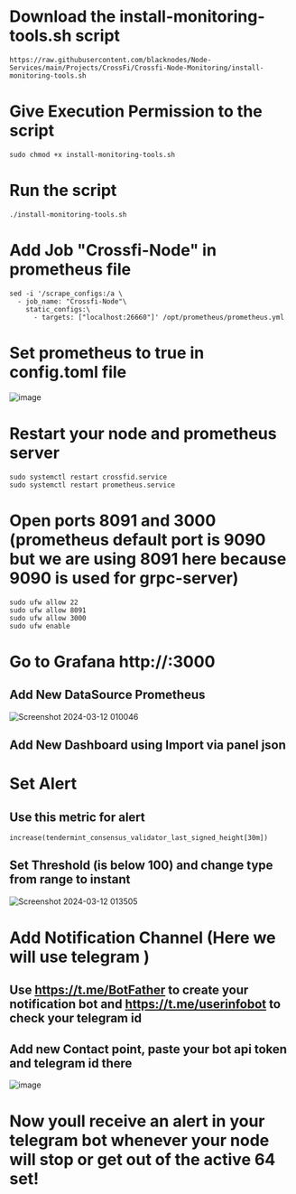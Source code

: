 # Download the install-monitoring-tools.sh script
```
https://raw.githubusercontent.com/blacknodes/Node-Services/main/Projects/CrossFi/Crossfi-Node-Monitoring/install-monitoring-tools.sh
```
# Give Execution Permission to the script 
```
sudo chmod +x install-monitoring-tools.sh
```

# Run the script 
```
./install-monitoring-tools.sh
```

# Add Job "Crossfi-Node" in prometheus file 
```
sed -i '/scrape_configs:/a \
  - job_name: "Crossfi-Node"\
    static_configs:\
      - targets: ["localhost:26660"]' /opt/prometheus/prometheus.yml
```
# Set prometheus to true in config.toml file 
![image](https://github.com/blacknodes/Node-Services/assets/85839823/78fc8d75-9841-45c5-bdc9-89852e8fcca4)

# Restart your node and prometheus server
```
sudo systemctl restart crossfid.service
sudo systemctl restart prometheus.service
```


# Open ports 8091 and 3000 (prometheus default port is 9090 but we are using 8091 here because 9090 is used for grpc-server) 
```
sudo ufw allow 22
sudo ufw allow 8091
sudo ufw allow 3000
sudo ufw enable
```

# Go to Grafana http://<yourip>:3000
## Add New DataSource Prometheus
![Screenshot 2024-03-12 010046](https://github.com/blacknodes/Node-Services/assets/85839823/c0d0a9f0-a707-4bbc-b08b-0886a996ddfc)
## Add New Dashboard using Import via panel json

# Set Alert 
## Use this metric for alert 
```
increase(tendermint_consensus_validator_last_signed_height[30m])
```
## Set Threshold (is below 100) and change type from range to instant
![Screenshot 2024-03-12 013505](https://github.com/blacknodes/Node-Services/assets/85839823/ebbcddfc-634b-4ff8-994f-16ad47e882a5)

# Add Notification Channel (Here we will use telegram )
## Use https://t.me/BotFather to create your notification bot and https://t.me/userinfobot to check your telegram id
## Add new Contact point, paste your bot api token and telegram id there
![image](https://github.com/blacknodes/Node-Services/assets/85839823/a8d66cdd-c497-4ffd-814e-f030faff848b)

# Now youll receive an alert in your telegram bot whenever your node will stop or get out of the active 64 set!
